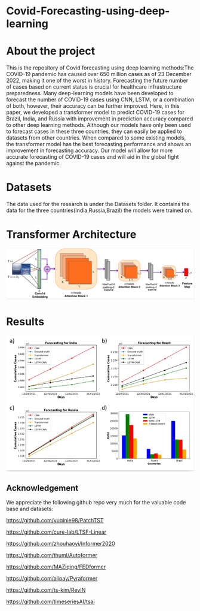 # Covid-Forecasting-using-deep-learning
# About the project
This is the repository of Covid forecasting using deep learning methods:The COVID-19 pandemic has caused over 650 million cases as of 23 December 2022, making it one of the worst in history. Forecasting the future number of cases based on current status is crucial for healthcare infrastructure preparedness. Many deep-learning models have been developed to forecast the number of COVID-19 cases using CNN, LSTM, or a combination of both, however, their accuracy can be further improved. Here, in this paper, we developed a transformer model to predict COVID-19 cases for Brazil, India, and Russia with improvement in prediction accuracy compared to other deep learning methods. Although our models have only been used to forecast cases in these three countries, they can easily be applied to datasets from other countries. When compared to some existing models, the transformer model has the best forecasting performance and shows an improvement in forecasting accuracy. Our model will allow for more accurate forecasting of COVID-19 cases and will aid in the global fight against the pandemic. 

# Datasets
The data used for the research is under the Datasets folder. It contains the data for the three countries(India,Russia,Brazil) the models were trained on.

# Transformer Architecture
![](Images/architecture.png)

# Results
![](Images/forecasting.png)
## Acknowledgement

We appreciate the following github repo very much for the valuable code base and datasets:

https://github.com/yuqinie98/PatchTST

https://github.com/cure-lab/LTSF-Linear

https://github.com/zhouhaoyi/Informer2020

https://github.com/thuml/Autoformer

https://github.com/MAZiqing/FEDformer

https://github.com/alipay/Pyraformer

https://github.com/ts-kim/RevIN

https://github.com/timeseriesAI/tsai

